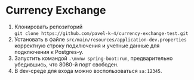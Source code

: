 # Currency Exchange

1. Клонировать репозиторий \
```git clone https://github.com/pavel-k-4/currency-exchange-test.git```
2. Установать в файле ```src/main/resources/application-dev.properties``` корректную строку подключения и учетные данные для подключения к Postgres-у.
3. Запустить командой ```.\mvnw spring-boot:run```, предварительно убедившись, что 8080-й порт свободен. 
4. В dev-среде для входа можно воспользоваться ```sa:12345```.